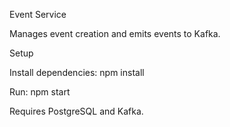 Event Service

Manages event creation and emits events to Kafka.

Setup





Install dependencies: npm install



Run: npm start



Requires PostgreSQL and Kafka.

